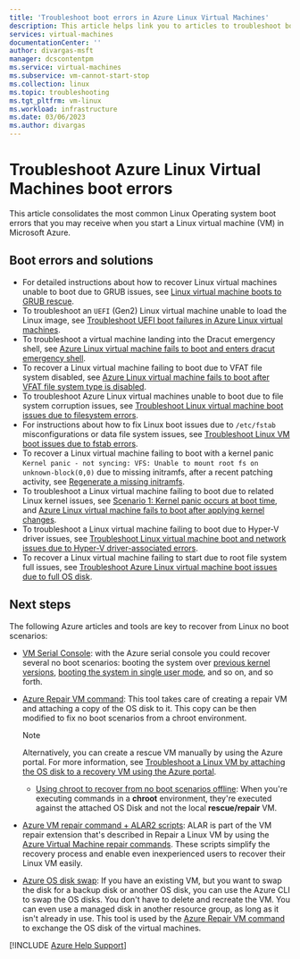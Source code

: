```yaml
---
title: 'Troubleshoot boot errors in Azure Linux Virtual Machines'
description: This article helps link you to articles to troubleshoot boot errors in Azure Linux Virtual Machines.
services: virtual-machines
documentationCenter: ''
author: divargas-msft
manager: dcscontentpm
ms.service: virtual-machines
ms.subservice: vm-cannot-start-stop
ms.collection: linux
ms.topic: troubleshooting
ms.tgt_pltfrm: vm-linux
ms.workload: infrastructure
ms.date: 03/06/2023
ms.author: divargas
---
```


# Troubleshoot Azure Linux Virtual Machines boot errors

This article consolidates the most common Linux Operating system boot errors that you may receive when you start a Linux virtual machine (VM) in Microsoft Azure.

## Boot errors and solutions

* For detailed instructions about how to recover Linux virtual machines unable to boot due to GRUB issues, see [Linux virtual machine boots to GRUB rescue](troubleshoot-vm-boot-error.md).
* To troubleshoot an `UEFI` (Gen2) Linux virtual machine unable to load the Linux image, see [Troubleshoot UEFI boot failures in Azure Linux virtual machines](/troubleshoot/azure/virtual-machines/azure-linux-vm-uefi-boot-failures).
* To troubleshoot a virtual machine landing into the Dracut emergency shell, see [Azure Linux virtual machine fails to boot and enters dracut emergency shell](/troubleshoot/azure/virtual-machines/linux-no-boot-dracut).
* To recover a Linux virtual machine failing to boot due to VFAT file system disabled, see [Azure Linux virtual machine fails to boot after VFAT file system type is disabled](/troubleshoot/azure/virtual-machines/vfat-disabled-boot-issues).
* To troubleshoot Azure Linux virtual machines unable to boot due to file system corruption issues, see [Troubleshoot Linux virtual machine boot issues due to filesystem errors](h/troubleshoot/azure/virtual-machines/linux-recovery-cannot-start-file-system-errors).
* For instructions about how to fix Linux boot issues due to `/etc/fstab` misconfigurations or data file system issues, see [Troubleshoot Linux VM boot issues due to fstab errors](/troubleshoot/azure/virtual-machines/linux-virtual-machine-cannot-start-fstab-errors).
* To recover a Linux virtual machine failing to boot with a kernel panic `Kernel panic - not syncing: VFS: Unable to mount root fs on unknown-block(0,0)` due to missing initramfs, after a recent patching activity, see [Regenerate a missing initramfs](/troubleshoot/azure/virtual-machines/kernel-related-boot-issues#missing-initramfs).
* To troubleshoot a Linux virtual machine failing to boot due to related Linux kernel issues, see [Scenario 1: Kernel panic occurs at boot time](troubleshoot/azure/virtual-machines/linux-kernel-panic-troubleshooting#scenario-1-kernel-panic-occurs-at-boot-time), and [Azure Linux virtual machine fails to boot after applying kernel changes](/troubleshoot/azure/virtual-machines/kernel-related-boot-issues).
* To troubleshoot a Linux virtual machine failing to boot due to Hyper-V driver issues, see [Troubleshoot Linux virtual machine boot and network issues due to Hyper-V driver-associated errors](/troubleshoot/azure/virtual-machines/linux-hyperv-issue).
* To recover a Linux virtual machine failing to start due to root file system full issues, see [Troubleshoot Azure Linux virtual machine boot issues due to full OS disk](/troubleshoot/azure/virtual-machines/linux-fulldisk-boot-error).

## Next steps

The following Azure articles and tools are key to recover from Linux no boot scenarios:

* [VM Serial Console](serial-console-linux.md): with the Azure serial console you could recover several no boot scenarios: booting the system over [previous kernel versions](/troubleshoot/azure/virtual-machines/kernel-related-boot-issues#bootingup-differentkernel), [booting the system in single user mode](troubleshoot/azure/virtual-machines/serial-console-grub-single-user-mode), and so on, and so forth.
* [Azure Repair VM command](repair-linux-vm-using-azure-virtual-machine-repair-commands.md): This tool takes care of creating a repair VM and attaching a copy of the OS disk to it. This copy can be then modified to fix no boot scenarios from a chroot environment.

    > [!NOTE]
    > Alternatively, you can create a rescue VM manually by using the Azure portal. For more information, see [Troubleshoot a Linux VM by attaching the OS disk to a recovery VM using the Azure portal](/troubleshoot/azure/virtual-machines/troubleshoot-recovery-disks-portal-linux).

    * [Using chroot to recover from no boot scenarios offline](/troubleshoot/azure/virtual-machines/chroot-environment-linux): When you're executing commands in a **chroot** environment, they're executed against the attached OS Disk and not the local **rescue/repair** VM.
* [Azure VM repair command + ALAR2 scripts](/troubleshoot/azure/virtual-machines/repair-linux-vm-using-alar): ALAR is part of the VM repair extension that's described in Repair a Linux VM by using the [Azure Virtual Machine repair commands](repair-linux-vm-using-azure-virtual-machine-repair-commands.md). These scripts simplify the recovery process and enable even inexperienced users to recover their Linux VM easily.
* [Azure OS disk swap](/azure/virtual-machines/linux/os-disk-swap): If you have an existing VM, but you want to swap the disk for a backup disk or another OS disk, you can use the Azure CLI to swap the OS disks. You don't have to delete and recreate the VM. You can even use a managed disk in another resource group, as long as it isn't already in use. This tool is used by the [Azure Repair VM command](repair-linux-vm-using-azure-virtual-machine-repair-commands.md) to exchange the OS disk of the virtual machines.

[!INCLUDE [Azure Help Support](../../includes/azure-help-support.md)]
